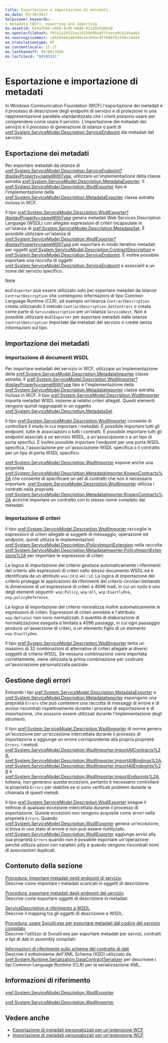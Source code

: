 ```yaml
---
title: Esportazione e importazione di metadati
ms.date: 03/30/2017
helpviewer_keywords:
- metadata [WCF], exporting and importing
ms.assetid: 614a75bb-e0b0-4c95-b6d8-02cb5e5ddb38
ms.openlocfilehash: f07a1a10529aa1615bb00a0f3faeca9cb249aa64
ms.sourcegitcommit: cdb295dd1db589ce5169ac9ff096f01fd0c2da9d
ms.translationtype: MT
ms.contentlocale: it-IT
ms.lasthandoff: 06/09/2020
ms.locfileid: "84595531"
---
```

# <a name="exporting-and-importing-metadata"></a>Esportazione e importazione di metadati
In Windows Communication Foundation (WCF) l'esportazione dei metadati è il processo di descrizione degli endpoint di servizio e di proiezione in una rappresentazione parallela standardizzata che i client possono usare per comprendere come usare il servizio. L'importazione dei metadati del servizio è il processo di generazione di istanze o parti di <xref:System.ServiceModel.Description.ServiceEndpoint> dai metadati del servizio.  
  
## <a name="exporting-metadata"></a>Esportazione dei metadati  
 Per esportare metadati da istanze di <xref:System.ServiceModel.Description.ServiceEndpoint?displayProperty=nameWithType>, utilizzare un'implementazione della classe astratta <xref:System.ServiceModel.Description.MetadataExporter>. Il <xref:System.ServiceModel.Description.WsdlExporter> tipo è l'implementazione della <xref:System.ServiceModel.Description.MetadataExporter> classe astratta inclusa in WCF.  
  
 Il tipo <xref:System.ServiceModel.Description.WsdlExporter?displayProperty=nameWithType> genera metadati Web Services Description Language (WSDL) con allegate espressioni di criteri incapsulate in un'istanza di <xref:System.ServiceModel.Description.MetadataSet>. È possibile utilizzare un'istanza di <xref:System.ServiceModel.Description.WsdlExporter?displayProperty=nameWithType> per esportare in modo iterativo metadati per oggetti <xref:System.ServiceModel.Description.ContractDescription> e <xref:System.ServiceModel.Description.ServiceEndpoint>. È inoltre possibile esportare una raccolta di oggetti <xref:System.ServiceModel.Description.ServiceEndpoint> e associarli a un nome del servizio specifico.  
  
> [!NOTE]
> `WsdlExporter` può essere utilizzato solo per esportare metadati da istanze `ContractDescription` che contengono informazioni di tipo Common Language Runtime (CLR), ad esempio un'istanza `ContractDescription` creata utilizzando il metodo `ContractDescription.GetContract` o creata come parte di `ServiceDescription` per un'istanza `ServiceHost`. Non è possibile utilizzare `WsdlExporter` per esportare metadati dalle istanze `ContractDescription` importate dai metadati del servizio o create senza informazioni sul tipo.  
  
## <a name="importing-metadata"></a>Importazione dei metadati  
  
### <a name="importing-wsdl-documents"></a>Importazione di documenti WSDL  
 Per importare metadati del servizio in WCF, utilizzare un'implementazione della <xref:System.ServiceModel.Description.MetadataImporter> classe astratta. Il <xref:System.ServiceModel.Description.WsdlImporter?displayProperty=nameWithType> tipo è l'implementazione della <xref:System.ServiceModel.Description.MetadataImporter> classe astratta inclusa in WCF. Il tipo <xref:System.ServiceModel.Description.WsdlImporter> importa metadati WSDL insieme ai relativi criteri allegati. Questi elementi vengono quindi raggruppati in un oggetto <xref:System.ServiceModel.Description.MetadataSet>.  
  
 Il tipo <xref:System.ServiceModel.Description.WsdlImporter> consente di controllare il modo in cui importare i metadati. È possibile importare tutti gli endpoint, tutte le associazioni o tutti i contratti. È possibile importare tutti gli endpoint associati a un servizio WSDL, a un'associazione o a un tipo di porta specifici. È inoltre possibile importare l'endpoint per una porta WSDL specifica, l'associazione per un'associazione WSDL specifica o il contratto per un tipo di porta WSDL specifico.  
  
 <xref:System.ServiceModel.Description.WsdlImporter> espone anche una proprietà <xref:System.ServiceModel.Description.MetadataImporter.KnownContracts%2A> che consente di specificare un set di contratti che non è necessario importare. <xref:System.ServiceModel.Description.WsdlImporter> utilizza i contratti nella proprietà <xref:System.ServiceModel.Description.MetadataImporter.KnownContracts%2A> anziché importare un contratto con lo stesso nome completo dai metadati.  
  
### <a name="importing-policies"></a>Importazione di criteri  
 Il tipo <xref:System.ServiceModel.Description.WsdlImporter> raccoglie le espressioni di criteri allegate ai soggetti di messaggio, operazione ed endpoint, quindi utilizza le implementazioni <xref:System.ServiceModel.Description.IPolicyImportExtension> nella raccolta <xref:System.ServiceModel.Description.MetadataImporter.PolicyImportExtensions%2A> per importare le espressioni di criteri.  
  
 La logica di importazione del criterio gestisce automaticamente i riferimenti del criterio alle espressioni di criteri nello stesso documento WSDL ed è identificata da un attributo `wsu:Id` o `xml:id`. La logica di importazione del criterio protegge le applicazioni da riferimenti del criterio circolari limitando la dimensione di un'espressione di criteri a 4096 nodi, in cui un nodo è uno degli elementi seguenti: `wsp:Policy`, `wsp:All`, `wsp:ExactlyOne`, `wsp:policyReference`.  
  
 La logica di importazione del criterio normalizza inoltre automaticamente le espressioni di criteri. Espressioni di criteri annidate e l'attributo `wsp:Optional` non sono normalizzati. Il quantità di elaborazione di normalizzazione eseguita è limitata a 4096 passaggi, in cui ogni passaggio produce un'asserzione di criteri, o un elemento figlio di un elemento `wsp:ExactlyOne`.  
  
 Il tipo <xref:System.ServiceModel.Description.WsdlImporter> tenta un massimo di 32 combinazioni di alternative di criteri allegate ai diversi soggetti di criterio WSDL. Se nessuna combinazione viene importata correttamente, viene utilizzata la prima combinazione per costruire un'associazione personalizzata parziale.  
  
## <a name="error-handling"></a>Gestione degli errori  
 Entrambi i tipi <xref:System.ServiceModel.Description.MetadataExporter> e <xref:System.ServiceModel.Description.MetadataImporter> espongono una proprietà `Errors` che può contenere una raccolta di messaggi di errore e di avviso riscontrati rispettivamente durante i processi di esportazione e di importazione, che possono essere utilizzati durante l'implementazione degli strumenti.  
  
 Il tipo <xref:System.ServiceModel.Description.WsdlImporter> di norma genera un'eccezione per un'eccezione intercettata durante il processo di importazione e aggiunge un errore corrispondente alla propria proprietà `Errors`. I metodi <xref:System.ServiceModel.Description.WsdlImporter.ImportAllContracts%2A>, <xref:System.ServiceModel.Description.WsdlImporter.ImportAllBindings%2A>, <xref:System.ServiceModel.Description.WsdlImporter.ImportAllEndpoints%2A> e <xref:System.ServiceModel.Description.WsdlImporter.ImportEndpoints%2A>, tuttavia, non generano queste eccezioni, pertanto è necessario controllare la proprietà `Errors` per stabilire se si sono verificati problemi durante la chiamata di questi metodi.  
  
 Il tipo <xref:System.ServiceModel.Description.WsdlExporter> esegue il rethrow di qualsiasi eccezione intercettata durante il processo di esportazione. Queste eccezioni non vengono acquisite come errori nella proprietà `Errors`. Quando <xref:System.ServiceModel.Description.WsdlExporter> genera un'eccezione, si trova in uno stato di errore e non può essere riutilizzato. <xref:System.ServiceModel.Description.WsdlExporter> aggiunge avvisi alla sua proprietà `Errors` quando non è possibile esportare un'operazione perché utilizza azioni con caratteri jolly e quando vengono riscontrati nomi di associazioni duplicati.  
  
## <a name="in-this-section"></a>Contenuto della sezione  
 [Procedura: Importare metadati negli endpoint di servizio](how-to-import-metadata-into-service-endpoints.md)  
 Descrive come importare i metadati scaricati in oggetti di descrizione.  
  
 [Procedura: esportare metadati dagli endpoint del servizio](how-to-export-metadata-from-service-endpoints.md)  
 Descrive come esportare oggetti di descrizione in metadati.  
  
 [ServiceDescription e riferimento a WSDL](servicedescription-and-wsdl-reference.md)  
 Descrive il mapping tra gli oggetti di descrizione e WSDL.  
  
 [Procedura: usare Svcutil.exe per esportare metadati dal codice del servizio compilato](how-to-use-svcutil-exe-to-export-metadata-from-compiled-service-code.md)  
 Descrive l'utilizzo di Svcutil.exe per esportare metadati per servizi, contratti e tipi di dati in assembly compilati:  
  
 [Informazioni di riferimento sullo schema del contratto di dati](data-contract-schema-reference.md)  
 Descrive il sottoinsieme dell'XML Schema (XSD) utilizzato da <xref:System.Runtime.Serialization.DataContractSerializer> per descrivere i tipi Common Language Runtime (CLR) per la serializzazione XML.  
  
## <a name="reference"></a>Informazioni di riferimento  
 <xref:System.ServiceModel.Description.WsdlExporter>  
  
 <xref:System.ServiceModel.Description.WsdlImporter>  
  
## <a name="see-also"></a>Vedere anche

- [Esportazione di metadati personalizzati per un'estensione WCF](../extending/exporting-custom-metadata-for-a-wcf-extension.md)
- [Importazione di metadati personalizzati per un'estensione WCF](../extending/importing-custom-metadata-for-a-wcf-extension.md)
